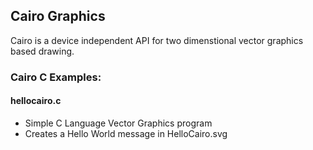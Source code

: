 ## Cairo Graphics
Cairo is a device independent API for two dimenstional
vector graphics based drawing.  

### Cairo C Examples:
#### hellocairo.c
* Simple C Language Vector Graphics program
* Creates a Hello World message in HelloCairo.svg

